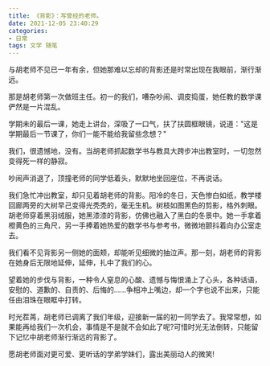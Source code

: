```yaml
---
title: 《背影》：写曾经的老师。
date: 2021-12-05 23:40:29
categories:
- 日常
tags: 文学 随笔
---
```


与胡老师不见已一年有余，但她那难以忘却的背影还是时常出现在我眼前，渐行渐远。

<!-- more -->

那是胡老师第一次做班主任。初一的我们，嘈杂吵闹、调皮捣蛋，她任教的数学课俨然是一片混乱。

学期未的最后一课，她走上讲台，深吸了一口气，扶了扶圆框眼镜，说道："这是学期最后一节课了，你们一能不能给我留些念想？"

我们，很遗憾地，没有。当胡老师抓起数学书与教具大跨步冲出教室时，一切忽然变得死一样的静寂。

吵闹声消退了，顶撞老师的同学低着头，默默地坐回座位，不再说话。

我们急忙冲出教室，却只见着胡老师的背影。阳冷的冬日，天色惨白如纸，教学楼回廊两旁的大树早己变得光秃秃的，毫无生机。树枝如图黑色的剪影，格外刺眼。胡老师穿着黑羽绒服，她黑漆漆的背影，仿佛也融入了黑白的冬景中。她一手拿着橙黄色的三角尺，另一手捧着她热爱的数学书与参考书，微微地颤抖着向办公室走去。

我们看不见背影另一侧她的面颊，却能听见细微的抽泣声。那一刻，胡老师的背影在她身后无限地延伸，延伸，扎中了我们的心。

望着她的步伐与背影，一种令人窒息的心酸、遗憾与悔恨涌上了心头，各种话语，安慰的、道歉的、自责的、后悔的......争相冲上嘴边，却一个字也说不出来，只能任由泪珠在眼眶中打转。

时光茬苒，胡老师已调离了我们年级，迎接新一届的初一同学去了。我常常想，如果能再给我们一次机会，事情是不是就不会如此了呢?可惜时光无法倒转，只能留下记忆中胡老师渐行渐远的背影了。

愿胡老师面对更可爱、更听话的学弟学妹们，露出美丽动人的微笑!